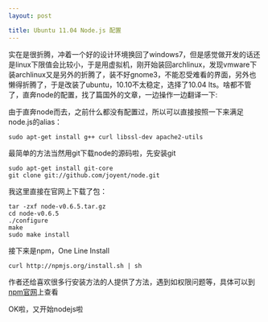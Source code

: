 ```yaml
---
layout: post

title: Ubuntu 11.04 Node.js 配置
---
```


实在是很折腾，冲着一个好的设计环境换回了windows7，但是感觉做开发的话还是linux下限值会比较小，于是用虚拟机，刚开始装回archlinux，发现vmware下装archlinux又是另外的折腾了，装不好gnome3，不能忍受难看的界面，另外也懒得折腾了，于是改装了ubuntu，10.10不太稳定，选择了10.04 lts。啥都不管了，直奔node的配置，找了篇国外的文章，一边操作一边翻译一下:

由于直奔node而去，之前什么都没有配置过，所以可以直接按照一下来满足node.js的alias：

	sudo apt-get install g++ curl libssl-dev apache2-utils

最简单的方法当然用git下载node的源码啦，先安装git

	sudo apt-get install git-core
	git clone git://github.com/joyent/node.git

我这里直接在官网上下载了包：

	tar -zxf node-v0.6.5.tar.gz
	cd node-v0.6.5
	./configure
	make
	sudo make install

接下来是npm，One Line Install

	curl http://npmjs.org/install.sh | sh

作者还给喜欢很多行安装方法的人提供了方法，遇到如权限问题等，具体可以到[npm官网](http://npmjs.org)上查看

OK啦，又开始nodejs啦